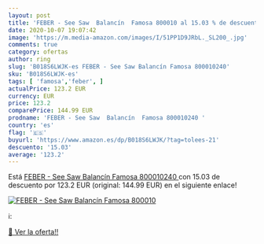```yaml
---
layout: post
title: 'FEBER - See Saw  Balancín  Famosa 800010 al 15.03 % de descuento'
date: 2020-10-07 19:07:42
image: 'https://m.media-amazon.com/images/I/51PP1D9JRbL._SL200_.jpg'
comments: true
category: ofertas
author: ring
slug: 'B018S6LWJK-es FEBER - See Saw Balancín Famosa 800010240'
sku: 'B018S6LWJK-es'
tags: [ 'famosa','feber', ]
actualPrice: 123.2 EUR
currency: EUR
price: 123.2
comparePrice: 144.99 EUR
prodname: 'FEBER - See Saw  Balancín  Famosa 800010240 '
country: 'es'
flag: '🇪🇸'
buyurl: 'https://www.amazon.es/dp/B018S6LWJK/?tag=tolees-21'
descuento: '15.03'
average: '123.2'
---
```


Está [FEBER - See Saw  Balancín  Famosa 800010240 ](https://www.amazon.es/dp/B018S6LWJK/?tag=tolees-21) con 15.03 de descuento por 123.2 EUR (original: 144.99 EUR) en el siguiente enlace!

[![FEBER - See Saw  Balancín  Famosa 800010](https://m.media-amazon.com/images/I/51PP1D9JRbL._SL200_.jpg)](https://www.amazon.es/dp/B018S6LWJK/?tag=tolees-21)

ℹ️:


[🛒 Ver la oferta!!](https://www.amazon.es/dp/B018S6LWJK/?tag=tolees-21)
